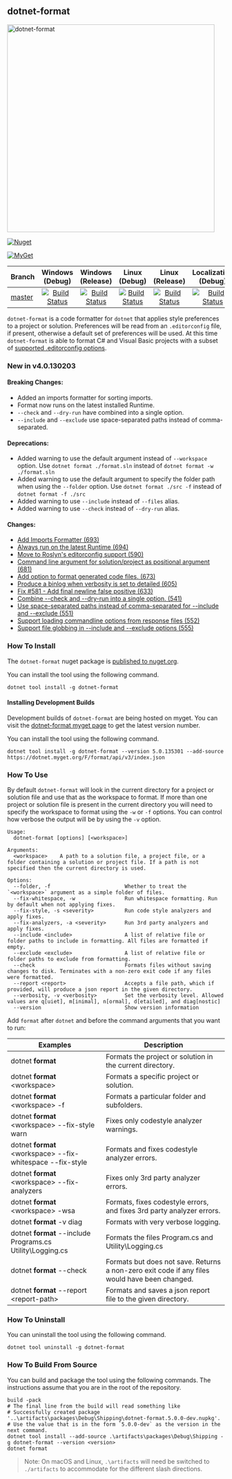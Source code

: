 ﻿## dotnet-format
<img width="480" alt="dotnet-format" src="https://user-images.githubusercontent.com/9797472/61659851-6bbdc880-ac7d-11e9-95f7-d30c7de1a18a.png">

[![Nuget](https://img.shields.io/nuget/v/dotnet-format.svg)](https://www.nuget.org/packages/dotnet-format)

[![MyGet](https://img.shields.io/dotnet.myget/format/vpre/dotnet-format.svg?label=myget)](https://dotnet.myget.org/feed/format/package/nuget/dotnet-format)

|Branch| Windows (Debug)| Windows (Release)| Linux (Debug) | Linux (Release) | Localization (Debug) | Localization (Release) |
|---|:--:|:--:|:--:|:--:|:--:|:--:|
[master](https://github.com/dotnet/format/tree/master)|[![Build Status](https://dev.azure.com/dnceng/public/_apis/build/status/dotnet/format/dotnet.format?branchName=master&jobName=Windows&_configuration=debug&label=build)](https://dev.azure.com/dnceng/public/_build/latest?definitionId=347&branchName=master)|[![Build Status](https://dev.azure.com/dnceng/public/_apis/build/status/dotnet/format/dotnet.format?branchName=master&jobName=Windows&_configuration=release&label=build)](https://dev.azure.com/dnceng/public/_build/latest?definitionId=347&branchName=master)|[![Build Status](https://dev.azure.com/dnceng/public/_apis/build/status/dotnet/format/dotnet.format?branchName=master&jobName=Linux&_configuration=debug&label=build)](https://dev.azure.com/dnceng/public/_build/latest?definitionId=347&branchName=master)|[![Build Status](https://dev.azure.com/dnceng/public/_apis/build/status/dotnet/format/dotnet.format?branchName=master&jobName=Linux&_configuration=release&label=build)](https://dev.azure.com/dnceng/public/_build/latest?definitionId=347&branchName=master)|[![Build Status](https://dev.azure.com/dnceng/public/_apis/build/status/dotnet/format/dotnet.format?branchName=master&jobName=Windows_Spanish&_configuration=debug&label=build)](https://dev.azure.com/dnceng/public/_build/latest?definitionId=347&branchName=master)|[![Build Status](https://dev.azure.com/dnceng/public/_apis/build/status/dotnet/format/dotnet.format?branchName=master&jobName=Windows_Spanish&_configuration=release&label=build)](https://dev.azure.com/dnceng/public/_build/latest?definitionId=347&branchName=master)|


`dotnet-format` is a code formatter for `dotnet` that applies style preferences to a project or solution. Preferences will be read from an `.editorconfig` file, if present, otherwise a default set of preferences will be used. At this time `dotnet-format` is able to format C# and Visual Basic projects with a subset of [supported .editorconfig options](./docs/Supported-.editorconfig-options.md).

### New in v4.0.130203

#### Breaking Changes:
- Added an imports formatter for sorting imports.
- Format now runs on the latest installed Runtime.
- `--check` and `--dry-run` have combined into a single option.
- `--include` and `--exclude` use space-separated paths instead of comma-separated.

#### Deprecations:
- Added warning to use the default argument instead of `--workspace` option. Use `dotnet format ./format.sln` instead of `dotnet format -w ./format.sln`
- Added warning to use the default argument to specify the folder path when using the `--folder` option. Use `dotnet format ./src -f` instead of `dotnet format -f ./src`
- Added warning to use `--include` instead of `--files` alias.
- Added warning to use `--check` instead of `--dry-run` alias.

#### Changes:
- [Add Imports Formatter (693)](https://www.github.com/dotnet/format/pull/693)
- [Always run on the latest Runtime (694)](https://www.github.com/dotnet/format/pull/694)
- [Move to Roslyn's editorconfig support (590)](https://www.github.com/dotnet/format/pull/590)
- [Command line argument for solution/project as positional argument (681)](https://www.github.com/dotnet/format/pull/681)
- [Add option to format generated code files. (673)](https://www.github.com/dotnet/format/pull/673)
- [Produce a binlog when verbosity is set to detailed (605)](https://www.github.com/dotnet/format/pull/605)
- [Fix #581 - Add final newline false positive (633)](https://www.github.com/dotnet/format/pull/633)
- [Combine --check and --dry-run into a single option. (541)](https://github.com/dotnet/format/pull/541)
- [Use space-separated paths instead of comma-separated for --include and --exclude (551)](https://github.com/dotnet/format/pull/551)
- [Support loading commandline options from response files (552)](https://github.com/dotnet/format/pull/552)
- [Support file globbing in --include and --exclude options (555)](https://github.com/dotnet/format/pull/555)

### How To Install

The `dotnet-format` nuget package is [published to nuget.org](https://www.nuget.org/packages/dotnet-format/).

You can install the tool using the following command.

```console
dotnet tool install -g dotnet-format
```

#### Installing Development Builds

Development builds of `dotnet-format` are being hosted on myget. You can visit the [dotnet-format myget page](https://dotnet.myget.org/feed/format/package/nuget/dotnet-format) to get the latest version number.

You can install the tool using the following command.

```console
dotnet tool install -g dotnet-format --version 5.0.135301 --add-source https://dotnet.myget.org/F/format/api/v3/index.json
```

### How To Use

By default `dotnet-format` will look in the current directory for a project or solution file and use that as the workspace to format. If more than one project or solution file is present in the current directory you will need to specify the workspace to format using the `-w` or `-f` options. You can control how verbose the output will be by using the `-v` option.

```console
Usage:
  dotnet-format [options] [<workspace>]

Arguments:
  <workspace>    A path to a solution file, a project file, or a folder containing a solution or project file. If a path is not specified then the current directory is used.

Options:
  --folder, -f                        Whether to treat the `<workspace>` argument as a simple folder of files.
  --fix-whitespace, -w                Run whitespace formatting. Run by default when not applying fixes.
  --fix-style, -s <severity>          Run code style analyzers and apply fixes.
  --fix-analyzers, -a <severity>      Run 3rd party analyzers and apply fixes.
  --include <include>                 A list of relative file or folder paths to include in formatting. All files are formatted if empty.
  --exclude <exclude>                 A list of relative file or folder paths to exclude from formatting.
  --check                             Formats files without saving changes to disk. Terminates with a non-zero exit code if any files were formatted.
  --report <report>                   Accepts a file path, which if provided, will produce a json report in the given directory.
  --verbosity, -v <verbosity>         Set the verbosity level. Allowed values are q[uiet], m[inimal], n[ormal], d[etailed], and diag[nostic]
  --version                           Show version information
```

Add `format` after `dotnet` and before the command arguments that you want to run:

| Examples                                                         | Description                                                                                   |
| ---------------------------------------------------------------- |---------------------------------------------------------------------------------------------- |
| dotnet **format**                                                | Formats the project or solution in the current directory.                                     |
| dotnet **format** &lt;workspace&gt;                              | Formats a specific project or solution.                                                       |
| dotnet **format** &lt;workspace&gt; -f                           | Formats a particular folder and subfolders.                                                   |
| dotnet **format** &lt;workspace&gt; --fix-style warn             | Fixes only codestyle analyzer warnings.                                                            |
| dotnet **format** &lt;workspace&gt; --fix-whitespace --fix-style | Formats and fixes codestyle analyzer errors.                                                  |
| dotnet **format** &lt;workspace&gt; --fix-analyzers              | Fixes only 3rd party analyzer errors.                                                              |
| dotnet **format** &lt;workspace&gt; -wsa                         | Formats, fixes codestyle errors, and fixes 3rd party analyzer errors.                         |
| dotnet **format** -v diag                                        | Formats with very verbose logging.                                                            |
| dotnet **format** --include Programs.cs Utility\Logging.cs       | Formats the files Program.cs and Utility\Logging.cs                                           |
| dotnet **format** --check                                        | Formats but does not save. Returns a non-zero exit code if any files would have been changed. |
| dotnet **format** --report &lt;report-path&gt;                   | Formats and saves a json report file to the given directory.                                  |

### How To Uninstall

You can uninstall the tool using the following command.

```console
dotnet tool uninstall -g dotnet-format
```

### How To Build From Source

You can build and package the tool using the following commands. The instructions assume that you are in the root of the repository.

```console
build -pack
# The final line from the build will read something like
# Successfully created package '..\artifacts\packages\Debug\Shipping\dotnet-format.5.0.0-dev.nupkg'.
# Use the value that is in the form `5.0.0-dev` as the version in the next command.
dotnet tool install --add-source .\artifacts\packages\Debug\Shipping -g dotnet-format --version <version>
dotnet format
```

> Note: On macOS and Linux, `.\artifacts` will need be switched to `./artifacts` to accommodate for the different slash directions.
